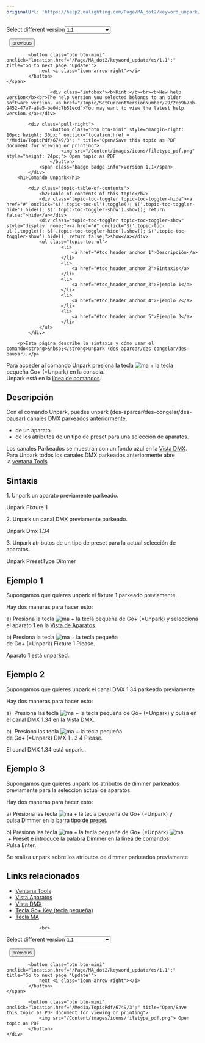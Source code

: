 ```yaml
---
originalUrl: 'https://help2.malighting.com/Page/MA_dot2/keyword_unpark/es/1.1'
---
```


<div class="topic-navigation">

<div class="pull-right">
	<span class="pull-left">


<div class="pull-left">
<form action="/Topic/SetCurrentVersionNumber" class="form-inline" id="frmTagSelector" method="post">	<span class="form-mini">
		<div class="input-prepend"><span class="add-on">Select different version</span><select autocomplete="off" id="versionNumberId" name="versionNumberId" onchange="$(this).closest('#frmTagSelector').submit();" style="width: 120px;"><option value="">- latest -</option>
<option selected="selected" value="3">1.1</option>
<option value="7">1.2</option>
<option value="12">1.3</option>
<option value="16">1.5</option>
<option value="29">1.9</option>
</select></div>
		<input data-val="true" data-val-number="The field Int32 must be a number." data-val-required="The Int32 field is required." id="ProductId" name="ProductId" type="hidden" value="7">
		<input id="CurrentGuid" name="CurrentGuid" type="hidden" value="2e6967bb-9452-47a7-a8e5-be04c7b51ecd">
	</span>
</form></div>&nbsp;	</span>
	<span class="pull-right" style="white-space: nowrap;">
			<button class="btn btn-mini" onclick="location.href='/Page/MA_dot2/keyword_top/es/1.1'; " title="Go to previous page 'Top'">
				<i class="icon-arrow-left"></i> previous
			</button>

			<button class="btn btn-mini" onclick="location.href='/Page/MA_dot2/keyword_update/es/1.1';" title="Go to next page 'Update'">
				next <i class="icon-arrow-right"></i> 
			</button>
	</span>
</div>
<div class="clear-fix" style="margin-bottom: 10px"></div>
</div>

					<div class="infobox"><b>Hint:</b><br><b>New help version</b><br>The help version you selected belongs to an older software version. <a href="/Topic/SetCurrentVersionNumber/29/2e6967bb-9452-47a7-a8e5-be04c7b51ecd">You may want to view the latest help version.</a></div>

			<div class="pull-right">
					<button class="btn btn-mini" style="margin-right: 10px; height: 30px;" onclick="location.href = '/Media/TopicPdf/6749/3'; " title="Open/Save this topic as PDF document for viewing or printing">
						<img src="/Content/images/icons/filetype_pdf.png" style="height: 24px;"> Open topic as PDF
					</button>
				<span class="badge badge-info">Version 1.1</span>
			</div>
		<h1>Comando Unpark</h1>

			<div class="topic-table-of-contents">
				<h2>Table of contents of this topic</h2>
				<div class="topic-toc-toggler topic-toc-toggler-hide"><a href="#" onclick="$('.topic-toc-ul').toggle(); $('.topic-toc-toggler-hide').hide(); $('.topic-toc-toggler-show').show(); return false;">hide</a></div>
				<div class="topic-toc-toggler topic-toc-toggler-show" style="display: none;"><a href="#" onclick="$('.topic-toc-ul').toggle(); $('.topic-toc-toggler-hide').show(); $('.topic-toc-toggler-show').hide(); return false;">show</a></div>
				<ul class="topic-toc-ul">
						<li>
							<a href="#toc_header_anchor_1">Descripción</a>
						</li>
						<li>
							<a href="#toc_header_anchor_2">Sintaxis</a>
						</li>
						<li>
							<a href="#toc_header_anchor_3">Ejemplo 1</a>
						</li>
						<li>
							<a href="#toc_header_anchor_4">Ejemplo 2</a>
						</li>
						<li>
							<a href="#toc_header_anchor_5">Ejemplo 3</a>
						</li>
				</ul>
			</div>

		<p>Esta página describe la sintaxis y cómo usar el comando<strong>&nbsp;</strong>unpark (des-aparcar/des-congelar/des-pausar).</p>

<p>Para acceder al comando Unpark&nbsp;presiona la tecla&nbsp;<span class="hardkey"><img alt="ma" src="/Media/Mlg/ma.png"></span>&nbsp;+ la tecla pequeña&nbsp;<span class="hardkey">Go+</span>&nbsp;(=Unpark) en la consola.<br>
Unpark&nbsp;está en la&nbsp;<a href="/Topic/330c5d26-3bcd-4d9c-a448-d89cc7a6d5f1">línea de comandos</a>.</p>

<a name="toc_header_anchor_1" id="toc_header_anchor_1" class="topic-toc-item"></a><h2>Descripción</h2>

<p>Con el comando Unpark, puedes unpark&nbsp;(des-aparcar/des-congelar/des-pausar)&nbsp;canales DMX parkeados anteriormente.</p>

<ul>
	<li>de un aparato</li>
	<li>de los atributos de un tipo de preset para una selección de aparatos.</li>
</ul>

<div class="tip">Los canales Parkeados se muestran con un fondo azul en la&nbsp;<a href="/Topic/2f939332-43b1-44f0-9a0e-3121d5083e70">Vista DMX</a>.</div>

<div class="tip">Para Unpark todos los canales DMX parkeados anteriormente abre la&nbsp;<a href="/Topic/e5c9bd78-bb42-4cb3-aa88-a844659b59cc">ventana Tools</a>.</div>

<a name="toc_header_anchor_2" id="toc_header_anchor_2" class="topic-toc-item"></a><h2>Sintaxis</h2>

<p>1. Unpark un aparato previamente parkeado.</p>

<div class="cl_input">Unpark Fixture 1</div>

<p>2. Unpark un canal DMX previamente parkeado.</p>

<div class="cl_input">Unpark Dmx 1.34</div>

<p>3. Unpark atributos de un tipo de preset para la actual selección de aparatos.</p>

<div class="cl_input">Unpark PresetType Dimmer</div>

<a name="toc_header_anchor_3" id="toc_header_anchor_3" class="topic-toc-item"></a><h2>Ejemplo 1</h2>

<p>Supongamos que quieres unpark el fixture 1 parkeado previamente.</p>

<p>Hay dos maneras para hacer esto:</p>

<p>a) Presiona la tecla&nbsp;<span class="hardkey"><img alt="ma" src="/Media/Mlg/ma.png"></span>&nbsp;+ la tecla pequeña de&nbsp;<span class="hardkey">Go+</span>&nbsp;(=Unpark) y selecciona el aparato 1 en la&nbsp;<a href="/Topic/989f0b88-de3d-4818-8c0b-a69fa90b2106">Vista de Aparatos</a>.</p>

<p>b) Presiona la tecla&nbsp;<span class="hardkey"><img alt="ma" src="/Media/Mlg/ma.png"></span>&nbsp;+&nbsp;la tecla pequeña de&nbsp;<span class="hardkey">Go+</span>&nbsp;(=Unpark)&nbsp;<span class="hardkey">Fixture</span>&nbsp;<span class="hardkey">1</span>&nbsp;<span class="hardkey">Please</span>.</p>

<p>Aparato 1 está&nbsp;unparked.</p>

<a name="toc_header_anchor_4" id="toc_header_anchor_4" class="topic-toc-item"></a><h2>Ejemplo 2</h2>

<p>Supongamos que quieres unpark el canal DMX 1.34 parkeado previamente</p>

<p>Hay dos maneras para hacer esto:</p>

<p>a)&nbsp;&nbsp;Presiona las tecla&nbsp;<span class="hardkey"><img alt="ma" src="/Media/Mlg/ma.png"></span>&nbsp;+&nbsp;la tecla pequeña de&nbsp;<span class="hardkey">Go+</span>&nbsp;(=Unpark) y pulsa en el canal DMX 1.34 en la&nbsp;<a href="/Topic/2f939332-43b1-44f0-9a0e-3121d5083e70">Vista DMX</a>.</p>

<p>b)&nbsp;&nbsp;Presiona las tecla&nbsp;<span class="hardkey"><img alt="ma" src="/Media/Mlg/ma.png"></span>&nbsp;+&nbsp;la tecla pequeña de&nbsp;<span class="hardkey">Go+</span>&nbsp;(=Unpark)&nbsp;<span class="hardkey">DMX</span>&nbsp;<span class="hardkey">1</span>&nbsp;<span class="hardkey">.</span>&nbsp;<span class="hardkey">3</span>&nbsp;<span class="hardkey">4</span>&nbsp;<span class="hardkey">Please</span>.</p>

<p>El canal DMX 1.34 está unpark..</p>

<a name="toc_header_anchor_5" id="toc_header_anchor_5" class="topic-toc-item"></a><h2>Ejemplo 3</h2>

<p>Supongamos que quieres unpark los atributos de dimmer parkeados previamente para la selección actual de aparatos.</p>

<p>Hay dos maneras para hacer esto:</p>

<p>a)&nbsp;Presiona las tecla&nbsp;<span class="hardkey"><img alt="ma" src="/Media/Mlg/ma.png"></span>&nbsp;+&nbsp;la tecla pequeña de&nbsp;<span class="hardkey">Go+</span>&nbsp;(=Unpark) y pulsa&nbsp;<span class="softkey">Dimmer</span>&nbsp;en la&nbsp;<a href="/Topic/60e350ef-d825-4072-a644-ed2430d82522">barra tipo de preset</a>.</p>

<p>b)&nbsp;Presiona las tecla&nbsp;<span class="hardkey"><img alt="ma" src="/Media/Mlg/ma.png"></span>&nbsp;+&nbsp;la tecla pequeña de&nbsp;<span class="hardkey">Go+</span>&nbsp;(=Unpark)&nbsp;<span class="hardkey"><img alt="ma" src="/Media/Mlg/ma.png"></span>&nbsp;+&nbsp;<span class="hardkey">Preset</span>&nbsp;e introduce la palabra&nbsp;<span class="syntax">Dimmer</span>&nbsp;en la línea de comandos, Pulsa&nbsp;<span class="softkey">Enter</span>.</p>

<p>Se realiza unpark sobre los atributos de dimmer parkeados previamente</p>

<a name="toc_header_anchor_6" id="toc_header_anchor_6" class="topic-toc-item"></a><h2>Links relacionados</h2>

<ul>
	<li><a href="/Topic/e5c9bd78-bb42-4cb3-aa88-a844659b59cc">Ventana Tools</a></li>
	<li><a href="/Topic/989f0b88-de3d-4818-8c0b-a69fa90b2106">Vista Aparatos</a></li>
	<li><a href="/Topic/2f939332-43b1-44f0-9a0e-3121d5083e70">Vista DMX</a></li>
	<li><a href="/Topic/3156c266-1baa-4627-91b7-1cb1273bdab6">Tecla Go+ Key (tecla pequeña)</a></li>
	<li><a href="/Topic/204e781e-986f-4c9a-8af9-0022186dc7aa">Tecla MA</a></li>
</ul>


				<br>
<div class="topic-navigation">

<div class="pull-right">
	<span class="pull-left">


<div class="pull-left">
<form action="/Topic/SetCurrentVersionNumber" class="form-inline" id="frmTagSelector" method="post">	<span class="form-mini">
		<div class="input-prepend"><span class="add-on">Select different version</span><select autocomplete="off" id="versionNumberId" name="versionNumberId" onchange="$(this).closest('#frmTagSelector').submit();" style="width: 120px;"><option value="">- latest -</option>
<option selected="selected" value="3">1.1</option>
<option value="7">1.2</option>
<option value="12">1.3</option>
<option value="16">1.5</option>
<option value="29">1.9</option>
</select></div>
		<input data-val="true" data-val-number="The field Int32 must be a number." data-val-required="The Int32 field is required." id="ProductId" name="ProductId" type="hidden" value="7">
		<input id="CurrentGuid" name="CurrentGuid" type="hidden" value="2e6967bb-9452-47a7-a8e5-be04c7b51ecd">
	</span>
</form></div>&nbsp;	</span>
	<span class="pull-right" style="white-space: nowrap;">
			<button class="btn btn-mini" onclick="location.href='/Page/MA_dot2/keyword_top/es/1.1'; " title="Go to previous page 'Top'">
				<i class="icon-arrow-left"></i> previous
			</button>

			<button class="btn btn-mini" onclick="location.href='/Page/MA_dot2/keyword_update/es/1.1';" title="Go to next page 'Update'">
				next <i class="icon-arrow-right"></i> 
			</button>
	</span>
</div>
	<div class="clear-fix"></div>
	<div class="pull-right">
	
			<button class="btn btn-mini" onclick="location.href='/Media/TopicPdf/6749/3';" title="Open/Save this topic as PDF document for viewing or printing">
				<img src="/Content/images/icons/filetype_pdf.png"> Open topic as PDF
			</button>
	</div>
<div class="clear-fix" style="margin-bottom: 10px"></div>
</div>

	
